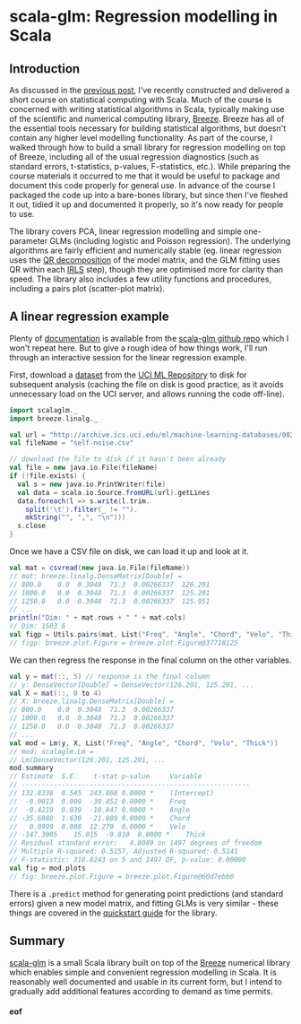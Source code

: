 # scala-glm: Regression modelling in Scala

## Introduction

As discussed in the [previous post](https://darrenjw.wordpress.com/2017/05/31/statistical-computing-with-scala-free-on-line-course/), I've recently constructed and delivered a short course on statistical computing with Scala. Much of the course is concerned with writing statistical algorithms in Scala, typically making use of the scientific and numerical computing library, [Breeze](https://github.com/scalanlp/breeze). Breeze has all of the essential tools necessary for building statistical algorithms, but doesn't contain any higher level modelling functionality. As part of the course, I walked through how to build a small library for regression modelling on top of Breeze, including all of the usual regression diagnostics (such as standard errors, t-statistics, p-values, F-statistics, etc.). While preparing the course materials it occurred to me that it would be useful to package and document this code properly for general use. In advance of the course I packaged the code up into a bare-bones library, but since then I've fleshed it out, tidied it up and documented it properly, so it's now ready for people to use.

The library covers PCA, linear regression modelling and simple one-parameter GLMs (including logistic and Poisson regression). The underlying algorithms are fairly efficient and numerically stable (eg. linear regression uses the [QR decomposition](https://en.wikipedia.org/wiki/QR_decomposition) of the model matrix, and the GLM fitting uses QR within each [IRLS](https://en.wikipedia.org/wiki/Iteratively_reweighted_least_squares) step), though they are optimised more for clarity than speed. The library also includes a few utility functions and procedures, including a pairs plot (scatter-plot matrix).

## A linear regression example

Plenty of [documentation](https://github.com/darrenjw/scala-glm/blob/master/README.md) is available from the [scala-glm github repo](https://github.com/darrenjw/scala-glm) which I won't repeat here. But to give a rough idea of how things work, I'll run through an interactive session for the linear regression example.

First, download a [dataset](https://archive.ics.uci.edu/ml/datasets/airfoil+self-noise) from the [UCI ML Repository](http://archive.ics.uci.edu/ml/) to disk for subsequent analysis (caching the file on disk is good practice, as it avoids unnecessary load on the UCI server, and allows running the code off-line).

```scala
import scalaglm._
import breeze.linalg._

val url = "http://archive.ics.uci.edu/ml/machine-learning-databases/00291/airfoil_self_noise.dat"
val fileName = "self-noise.csv"

// download the file to disk if it hasn't been already
val file = new java.io.File(fileName)
if (!file.exists) {
  val s = new java.io.PrintWriter(file)
  val data = scala.io.Source.fromURL(url).getLines
  data.foreach(l => s.write(l.trim.
    split('\t').filter(_ != "").
    mkString("", ",", "\n")))
  s.close
}
```

Once we have a CSV file on disk, we can load it up and look at it.
```scala
val mat = csvread(new java.io.File(fileName))
// mat: breeze.linalg.DenseMatrix[Double] =
// 800.0    0.0  0.3048  71.3  0.00266337  126.201
// 1000.0   0.0  0.3048  71.3  0.00266337  125.201
// 1250.0   0.0  0.3048  71.3  0.00266337  125.951
// ...
println("Dim: " + mat.rows + " " + mat.cols)
// Dim: 1503 6
val figp = Utils.pairs(mat, List("Freq", "Angle", "Chord", "Velo", "Thick", "Sound"))
// figp: breeze.plot.Figure = breeze.plot.Figure@37718125
```

We can then regress the response in the final column on the other variables.

```scala
val y = mat(::, 5) // response is the final column
// y: DenseVector[Double] = DenseVector(126.201, 125.201, ...
val X = mat(::, 0 to 4)
// X: breeze.linalg.DenseMatrix[Double] =
// 800.0    0.0  0.3048  71.3  0.00266337
// 1000.0   0.0  0.3048  71.3  0.00266337
// 1250.0   0.0  0.3048  71.3  0.00266337
// ...
val mod = Lm(y, X, List("Freq", "Angle", "Chord", "Velo", "Thick"))
// mod: scalaglm.Lm =
// Lm(DenseVector(126.201, 125.201, ...
mod.summary
// Estimate	 S.E.	 t-stat	p-value		Variable
// ---------------------------------------------------------
// 132.8338	 0.545	243.866	0.0000 *	(Intercept)
//  -0.0013	 0.000	-30.452	0.0000 *	Freq
//  -0.4219	 0.039	-10.847	0.0000 *	Angle
// -35.6880	 1.630	-21.889	0.0000 *	Chord
//   0.0999	 0.008	12.279	0.0000 *	Velo
// -147.3005	15.015	-9.810	0.0000 *	Thick
// Residual standard error:   4.8089 on 1497 degrees of freedom
// Multiple R-squared: 0.5157, Adjusted R-squared: 0.5141
// F-statistic: 318.8243 on 5 and 1497 DF, p-value: 0.00000
val fig = mod.plots
// fig: breeze.plot.Figure = breeze.plot.Figure@60d7ebb0
```

There is a `.predict` method for generating point predictions (and standard errors) given a new model matrix, and fitting GLMs is very similar - these things are covered in the [quickstart guide](https://darrenjw.github.io/scala-glm/QuickStart.html) for the library.

## Summary

[scala-glm](https://github.com/darrenjw/scala-glm/) is a small Scala library built on top of the [Breeze](https://github.com/scalanlp/breeze) numerical library which enables simple and convenient regression modelling in Scala. It is reasonably well documented and usable in its current form, but I intend to gradually add additional features according to demand as time permits.

#### eof

